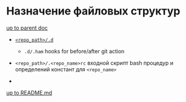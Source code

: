 # <definefs> <fiches> <solvendum> Назначение файловых структур

[up to parent doc](../solvendum.md)

- [`<repo_path>/.d`](../repofiles/repodotd.md) 
  - `.d/.ham` hooks for before/after git action

- `<repo_path>/.<repo_name>rc` входной скрипт bash процедур и определений констант для `<repo_name>`

- 

[up to README.md](../../../README.md)